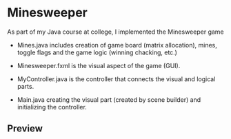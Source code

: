 # Minesweeper
As part of my Java course at college, I implemented the Minesweeper game


* Mines.java includes creation of game board (matrix allocation), mines, toggle flags and the game logic (winning chacking, etc.)

* Minesweeper.fxml is the visual aspect of the game (GUI).

* MyController.java is the controller that connects the visual and logical parts.

* Main.java creating the visual part (created by scene builder) and initializing the controller.

## Preview
